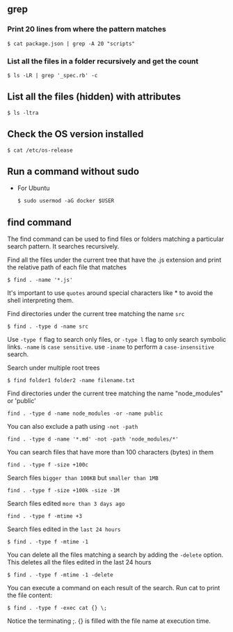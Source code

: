 ## grep

### Print 20 lines from where the pattern matches

```
$ cat package.json | grep -A 20 "scripts"
```

### List all the files in a folder recursively and get the count

```
$ ls -LR | grep '_spec.rb' -c
```

## List all the files (hidden) with attributes

```
$ ls -ltra
```

## Check the OS version installed

```
$ cat /etc/os-release
```

## Run a command without sudo

- For Ubuntu
  ```
  $ sudo usermod -aG docker $USER
  ```

## find command

The find command can be used to find files or folders matching a particular search pattern.
It searches recursively.

Find all the files under the current tree that have the .js extension and print the relative path of each file that matches
```
$ find . -name '*.js'
```
It's important to use `quotes` around special characters like * to avoid the shell interpreting them.

Find directories under the current tree matching the name `src`
```
$ find . -type d -name src
```

Use `-type f` flag to search only files, or `-type l` flag to only search symbolic links.
`-name` is `case sensitive`. use `-iname` to perform a `case-insensitive` search.

Search under multiple root trees
```
$ find folder1 folder2 -name filename.txt
```

Find directories under the current tree matching the name "node_modules" or 'public'
```
find . -type d -name node_modules -or -name public
```

You can also exclude a path using `-not -path`
```
find . -type d -name '*.md' -not -path 'node_modules/*'
```

You can search files that have more than 100 characters (bytes) in them
```
find . -type f -size +100c
```

Search files `bigger than 100KB` but `smaller than 1MB`
```
find . -type f -size +100k -size -1M
```

Search files edited `more than 3 days ago`
```
find . -type f -mtime +3
```

Search files edited in the `last 24 hours`
```
$ find . -type f -mtime -1
```

You can delete all the files matching a search by adding the `-delete` option.
This deletes all the files edited in the last 24 hours
```
$ find . -type f -mtime -1 -delete
```

You can execute a command on each result of the search.
Run cat to print the file content:
```
$ find . -type f -exec cat {} \;
```

Notice the terminating \;. {} is filled with the file name at execution time.
